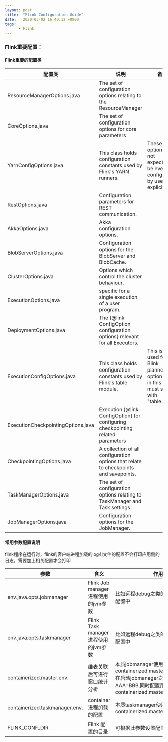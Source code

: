 ```yaml
---
layout: post
title:  "Flink Configuration Guide"
date:   2020-03-02 16:40:12 +0800
tags:
      - Flink
---
```


### Flink重要配置：


#### Flink重要的配置类

|配置类|说明|备注|
|---|----|----|
|ResourceManagerOptions.java | The set of configuration options relating to the ResourceManager|
|CoreOptions.java | The set of configuration options for core parameters|
|YarnConfigOptions.java | This class holds configuration constants used by Flink's YARN runners.|These options are not expected to be ever configured by users explicitly.|
|RestOptions.java |Configuration parameters for REST communication.||
|AkkaOptions.java| Akka configuration options.|
|BlobServerOptions.java|Configuration options for the BlobServer and BlobCache.|
|ClusterOptions.java|Options which control the cluster behaviour.|
|ExecutionOptions.java|specific for a single execution of a user program.|
|DeploymentOptions.java|The {@link ConfigOption configuration options} relevant for all Executors.|
|ExecutionConfigOptions.java|This class holds configuration constants used by Flink's table module.| This is only used for the Blink planner.All option keys in this class must start with "table.exec".|
|ExecutionCheckpointingOptions.java | Execution {@link ConfigOption} for configuring checkpointing related parameters|
|CheckpointingOptions.java | A collection of all configuration options that relate to checkpoints and savepoints.|
|TaskManagerOptions.java | The set of configuration options relating to TaskManager and Task settings.|
|JobManagerOptions.java | Configuration options for the JobManager.|

#### 常用参数配置说明
flink程序在运行时，flink的客户端进程加载的log4j文件的配置不会打印应用侧的日志，需要加上相关配置才会打印


| 参数                 | 含义                              | 作用                               | 配置方法 |
| ------------------------------ | ----------------------------------- | --------------------------------------- | ------------------------------ |
| env.java.opts.jobmanager       | Flink Job manager进程使用的jvm参数  | 比如远程debug之类的参数可以加在此配置中 | 1.-yD<br />2. flink-conf.yaml |
| env.java.opts.taskmanager      | Flink Task manager进程使用的jvm参数 | 比如远程debug之类的参数可以加在此配置中 | 1.-yD<br />2. flink-conf.yaml |
| containerized.master.env.      | 维表关联后可进行窗口统计分析        | 本质jobmanager使用,如配置了containerized.master.env.AAA=BBB,在启动jobmanager之前执行了Export AAA=BBB,同时配置用也包含一个containerized.master.env.AAA=BBB | 1.-yD<br />2. flink-conf.yaml |
| containerized.taskmanager.env. | container进程加载的配置             | 本质taskmanager使用，同containerized.master.env. | 1.-yD<br />2. flink-conf.yaml |
| FLINK_CONF_DIR                 | Flink 配置的目录                    | 可根据此参数设置配置目录                | export |
